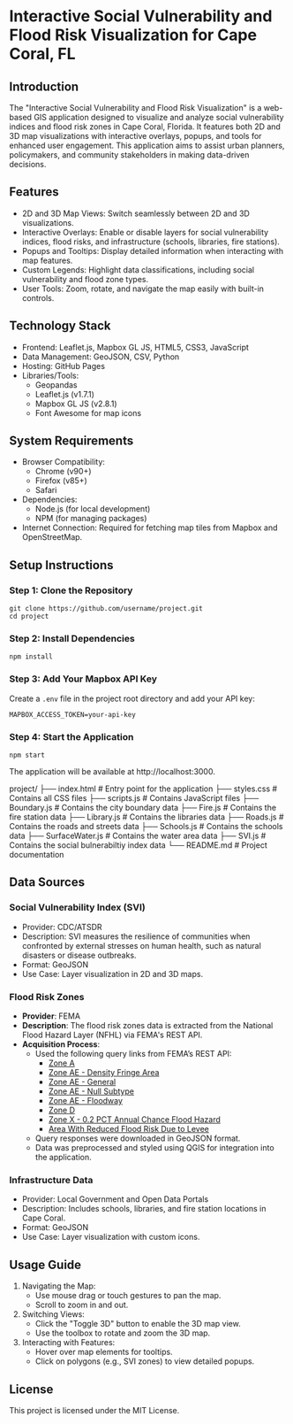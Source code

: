 # Interactive Social Vulnerability and Flood Risk Visualization for Cape Coral, FL

## Introduction

The "Interactive Social Vulnerability and Flood Risk Visualization" is a web-based GIS application designed to visualize and analyze social vulnerability indices and flood risk zones in Cape Coral, Florida. It features both 2D and 3D map visualizations with interactive overlays, popups, and tools for enhanced user engagement. This application aims to assist urban planners, policymakers, and community stakeholders in making data-driven decisions.

## Features

* 2D and 3D Map Views: Switch seamlessly between 2D and 3D visualizations.
* Interactive Overlays: Enable or disable layers for social vulnerability indices, flood risks, and infrastructure (schools, libraries, fire stations).
* Popups and Tooltips: Display detailed information when interacting with map features.
* Custom Legends: Highlight data classifications, including social vulnerability and flood zone types.
* User Tools: Zoom, rotate, and navigate the map easily with built-in controls.

## Technology Stack
* Frontend: Leaflet.js, Mapbox GL JS, HTML5, CSS3, JavaScript
* Data Management: GeoJSON, CSV, Python
* Hosting: GitHub Pages
* Libraries/Tools:
    * Geopandas
    * Leaflet.js (v1.7.1)
    * Mapbox GL JS (v2.8.1)
    * Font Awesome for map icons

## System Requirements
* Browser Compatibility:
    * Chrome (v90+)
    * Firefox (v85+)
    * Safari
* Dependencies:
    * Node.js (for local development)
    * NPM (for managing packages)
* Internet Connection: Required for fetching map tiles from Mapbox and OpenStreetMap.


## Setup Instructions

### Step 1: Clone the Repository
```
git clone https://github.com/username/project.git
cd project
```

### Step 2: Install Dependencies
```
npm install
```

### Step 3: Add Your Mapbox API Key
Create a ```.env``` file in the project root directory and add your API key:

```
MAPBOX_ACCESS_TOKEN=your-api-key
```

### Step 4: Start the Application
```
npm start
```

The application will be available at http://localhost:3000.


project/
├── index.html        # Entry point for the application
├── styles.css        # Contains all CSS files
├── scripts.js        # Contains JavaScript files
├── Boundary.js       # Contains the city boundary data
├── Fire.js           # Contains the fire station data
├── Library.js        # Contains the libraries data
├── Roads.js          # Contains the roads and streets data
├── Schools.js        # Contains the schools data
├── SurfaceWater.js   # Contains the water area data
├── SVI.js            # Contains the social bulnerabiltiy index data
└── README.md         # Project documentation


## Data Sources
### Social Vulnerability Index (SVI)
* Provider: CDC/ATSDR
* Description: SVI measures the resilience of communities when confronted by external stresses on human health, such as natural disasters or disease outbreaks.
* Format: GeoJSON
* Use Case: Layer visualization in 2D and 3D maps.

### Flood Risk Zones

- **Provider**: FEMA  
- **Description**: The flood risk zones data is extracted from the National Flood Hazard Layer (NFHL) via FEMA's REST API.  
- **Acquisition Process**:  
  - Used the following query links from FEMA’s REST API:
    - [Zone A](https://hazards.fema.gov/arcgis/rest/services/public/NFHL/MapServer/28/query?where=FLD_ZONE=%27A%27&geometry=-82.0,26.5,-81.5,27.0&geometryType=esriGeometryEnvelope&spatialRel=esriSpatialRelIntersects&outFields=*&f=geojson)
    - [Zone AE - Density Fringe Area](https://hazards.fema.gov/arcgis/rest/services/public/NFHL/MapServer/28/query?where=FLD_ZONE=%27AE%27%20AND%20ZONE_SUBTY=%27DENSITY%20FRINGE%20AREA%27&geometry=-82.0,26.5,-81.5,27.0&geometryType=esriGeometryEnvelope&spatialRel=esriSpatialRelIntersects&outFields=*&f=geojson)
    - [Zone AE - General](https://hazards.fema.gov/arcgis/rest/services/public/NFHL/MapServer/28/query?where=FLD_ZONE=%27AE%27&geometry=-82.0,27.0,-81.5,27.5&geometryType=esriGeometryEnvelope&spatialRel=esriSpatialRelIntersects&outFields=*&f=geojson)
    - [Zone AE - Null Subtype](https://hazards.fema.gov/arcgis/rest/services/public/NFHL/MapServer/28/query?where=FLD_ZONE=%27AE%27%20AND%20ZONE_SUBTY%20IS%20NULL&outFields=*&resultRecordCount=1500&f=geojson)
    - [Zone AE - Floodway](https://hazards.fema.gov/arcgis/rest/services/public/NFHL/MapServer/28/query?where=FLD_ZONE=%27AE%27%20AND%20ZONE_SUBTY=%27FLOODWAY%27&geometry=-82.0,26.5,-81.5,27.0&geometryType=esriGeometryEnvelope&spatialRel=esriSpatialRelIntersects&outFields=*&f=geojson)
    - [Zone D](https://hazards.fema.gov/arcgis/rest/services/public/NFHL/MapServer/28/query?where=FLD_ZONE=%27D%27&geometry=-82.0,26.5,-81.5,27.0&geometryType=esriGeometryEnvelope&spatialRel=esriSpatialRelIntersects&outFields=*&f=geojson)
    - [Zone X - 0.2 PCT Annual Chance Flood Hazard](https://hazards.fema.gov/arcgis/rest/services/public/NFHL/MapServer/28/query?where=FLD_ZONE=%27X%27%20AND%20ZONE_SUBTY=%270.2%20PCT%20ANNUAL%20CHANCE%20FLOOD%20HAZARD%27&geometry=-82.0,26.5,-81.5,27.0&geometryType=esriGeometryEnvelope&spatialRel=esriSpatialRelIntersects&outFields=*&f=geojson)
    - [Area With Reduced Flood Risk Due to Levee](https://hazards.fema.gov/arcgis/rest/services/public/NFHL/MapServer/28/query?where=ZONE_SUBTY=%27AREA%20WITH%20REDUCED%20FLOOD%20RISK%20DUE%20TO%20LEVEE%27&geometry=-82.0,26.5,-81.5,27.0&geometryType=esriGeometryEnvelope&spatialRel=esriSpatialRelIntersects&outFields=*&f=geojson)
  - Query responses were downloaded in GeoJSON format.  
  - Data was preprocessed and styled using QGIS for integration into the application.

### Infrastructure Data
* Provider: Local Government and Open Data Portals
* Description: Includes schools, libraries, and fire station locations in Cape Coral.
* Format: GeoJSON
* Use Case: Layer visualization with custom icons.


## Usage Guide
1. Navigating the Map:
    * Use mouse drag or touch gestures to pan the map.
    * Scroll to zoom in and out.
2. Switching Views:
    * Click the "Toggle 3D" button to enable the 3D map view.
    * Use the toolbox to rotate and zoom the 3D map.
3. Interacting with Features:
    * Hover over map elements for tooltips.
    * Click on polygons (e.g., SVI zones) to view detailed popups.


## License
This project is licensed under the MIT License.



